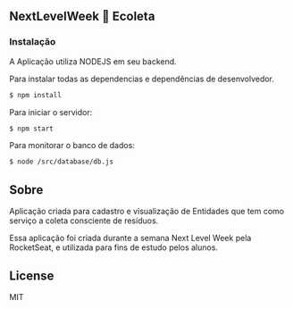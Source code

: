 ## NextLevelWeek 🚀 Ecoleta

### Instalação

A Aplicação utiliza NODEJS em seu backend.

Para instalar todas as dependencias e dependências de desenvolvedor.

```sh
$ npm install
```

Para iniciar o servidor:

```sh
$ npm start
```

Para monitorar o banco de dados:

```sh
$ node /src/database/db.js
```

## Sobre

Aplicação criada para cadastro e visualização de Entidades que tem como serviço a coleta consciente de resíduos.

Essa aplicação foi criada durante a semana Next Level Week pela RocketSeat, e utilizada para fins de estudo pelos alunos.

## License

MIT
